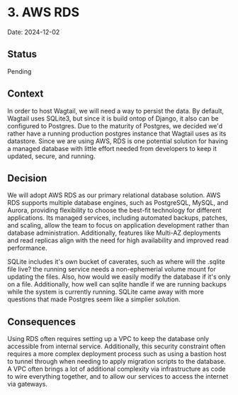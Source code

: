 # 3. AWS RDS

Date: 2024-12-02

## Status

Pending

## Context

In order to host Wagtail, we will need a way to persist the data.  By default, Wagtail uses SQLite3, but since it is build ontop of Django, it also can be configured to Postgres.  Due to the maturity of Postgres, we decided we'd rather have a running production postgres instance that Wagtail uses as its datastore.  Since we are using AWS, RDS is one potential solution for having a managed database with little effort needed from developers to keep it updated, secure, and running.

## Decision

We will adopt AWS RDS as our primary relational database solution. AWS RDS supports multiple database engines, such as PostgreSQL, MySQL, and Aurora, providing flexibility to choose the best-fit technology for different applications. Its managed services, including automated backups, patches, and scaling, allow the team to focus on application development rather than database administration. Additionally, features like Multi-AZ deployments and read replicas align with the need for high availability and improved read performance.

SQLite includes it's own bucket of caverates, such as where will the .sqlite file live?  the running service needs a non-ephemerial volume mount for updating the files.  Also, how would we easily modify the database if it's only on a file.  Additionally, how well can sqlite handle if we are running backups while the system is currently running.  SQLite came away with more questions that made Postgres seem like a simplier solution.

## Consequences

Using RDS often requires setting up a VPC to keep the database only accessible from internal service.  Additionally, this security constraint often requires a more complex deployment process such as using a bastion host to tunnel through when needing to apply migration scripts to the database.  A VPC often brings a lot of additional complexity via infrastructure as code to wire everything together, and to allow our services to access the internet via gateways.
